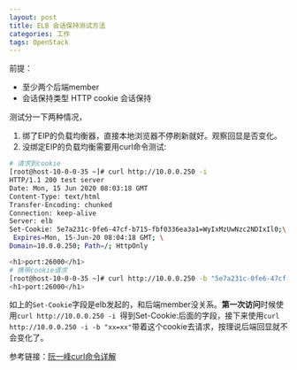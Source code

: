 ```yaml
---
layout: post
title: ELB 会话保持测试方法
categories: 工作
tags: OpenStack
---
```

前提：
* 至少两个后端member
* 会话保持类型 HTTP cookie 会话保持

测试分一下两种情况，
1. 绑了EIP的负载均衡器，直接本地浏览器不停刷新就好。观察回显是否变化。
2. 没绑定EIP的负载均衡需要用curl命令测试:

```bash
# 请求到cookie
[root@host-10-0-0-35 ~]# curl http://10.0.0.250 -i 
HTTP/1.1 200 test server
Date: Mon, 15 Jun 2020 08:03:18 GMT
Content-Type: text/html
Transfer-Encoding: chunked
Connection: keep-alive
Server: elb
Set-Cookie: 5e7a231c-0fe6-47cf-b715-fbf0336ea3a1=WyIxMzUwNzc2NDIxIl0;\
 Expires=Mon, 15-Jun-20 08:04:18 GMT; \
Domain=10.0.0.250; Path=/; HttpOnly

<h1>port:26000</h1>
# 携带cookie请求
[root@host-10-0-0-35 ~]# curl http://10.0.0.250 -b "5e7a231c-0fe6-47cf-b715-fbf0336ea3a1=WyIxMzUwNzc2NDIxIl0"
<h1>port:26000</h1>
```
如上的`Set-Cookie`字段是elb发起的，和后端member没关系。**第一次访问**时候使用`curl http://10.0.0.250 -i `得到Set-Cookie:后面的字段，接下来使用`curl http://10.0.0.250 -i -b "xx=xx"`带着这个cookie去请求，按理说后端回显就不会变化了。

参考链接：[阮一峰curl命令详解](http://www.ruanyifeng.com/blog/2019/09/curl-reference.html)
